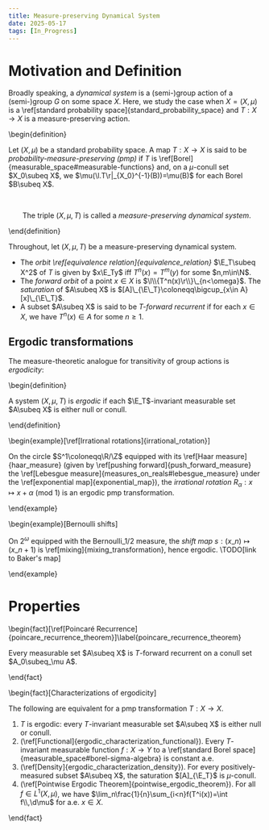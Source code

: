 ```yaml
---
title: Measure-preserving Dynamical System
date: 2025-05-17
tags: [In_Progress]
---
```


# Motivation and Definition

Broadly speaking, a _dynamical system_ is a (semi-)group action of a (semi-)group $G$ on some space $X$. Here, we study the case when $X=(X,\mu)$ is a \ref[standard probability space]{standard_probability_space} and $T:X\to X$ is a measure-preserving action.

\begin{definition}

Let $(X,\mu)$ be a standard probability space. A map $T:X\to X$ is said to be _probability-measure-preserving (pmp)_ if $T$ is \ref[Borel]{measurable_space#measurable-functions} and, on a $\mu$-conull set $X_0\subeq X$, we $\mu(\l.T\r|_{X_0}^{-1}(B))=\mu(B)$ for each Borel $B\subeq X$.

<br>

&emsp;&emsp;The triple $(X,\mu,T)$ is called a _measure-preserving dynamical system_.

\end{definition}

Throughout, let $(X,\mu,T)$ be a measure-preserving dynamical system.
* The _orbit \ref[equivalence relation]{equivalence_relation}_ $\E_T\subeq X^2$ of $T$ is given by $x\E_Ty$ iff $T^n(x)=T^m(y)$ for some $n,m\in\N$.
* The _forward orbit_ of a point $x\in X$ is $\l\\{T^n(x)\r\\}\_{n<\omega}$. The _saturation_ of $A\subeq X$ is $[A]\_{\E\_T}\coloneqq\bigcup_{x\in A}[x]\_{\E\_T}$.
* A subset $A\subeq X$ is said to be _$T$-forward recurrent_ if for each $x\in X$, we have $T^n(x)\in A$ for some $n\geq1$.

## Ergodic transformations

The measure-theoretic analogue for transitivity of group actions is _ergodicity_:

\begin{definition}

A system $(X,\mu,T)$ is _ergodic_ if each $\E_T$-invariant measurable set $A\subeq X$ is either null or conull.

\end{definition}

\begin{example}[\ref[Irrational rotations]{irrational_rotation}]

On the circle $S^1\coloneqq\R/\Z$ equipped with its \ref[Haar measure]{haar_measure} (given by \ref[pushing forward]{push_forward_measure} the \ref[Lebesgue measure]{measures_on_reals#lebesgue_measure} under the \ref[exponential map]{exponential_map}), the _irrational rotation_ $R_\alpha:x\mapsto x+\alpha$ (mod $1$) is an ergodic pmp transformation.

\end{example}

\begin{example}[Bernoulli shifts]

On $2^\omega$ equipped with the Bernoulli$\_{1/2}$ measure, the _shift map_ $s:(x\_n)\mapsto(x\_{n+1})$ is \ref[mixing]{mixing_transformation}, hence ergodic. \TODO[link to Baker's map]

\end{example}

# Properties

\begin{fact}[\ref[Poincaré Recurrence]{poincare_recurrence_theorem}]\label{poincare_recurrence_theorem}

Every measurable set $A\subeq X$ is $T$-forward recurrent on a conull set $A_0\subeq_\mu A$.

\end{fact}

\begin{fact}[Characterizations of ergodicity]

The following are equivalent for a pmp transformation $T:X\to X$.
1. $T$ is ergodic: every $T$-invariant measurable set $A\subeq X$ is either null or conull.
2. (\ref[Functional]{ergodic_characterization_functional}). Every $T$-invariant measurable function $f:X\to Y$ to a \ref[standard Borel space]{measurable_space#borel-sigma-algebra} is constant a.e.
3. (\ref[Density]{ergodic_characterization_density}). For every positively-measured subset $A\subeq X$, the saturation $[A]_{\E_T}$ is $\mu$-conull.
4. (\ref[Pointwise Ergodic Theorem]{pointwise_ergodic_theorem}). For all $f\in L^1(X,\mu)$, we have $\lim_n\frac{1}{n}\sum_{i<n}f(T^i(x))=\int f\\,\d\mu$ for a.e. $x\in X$.

\end{fact}
